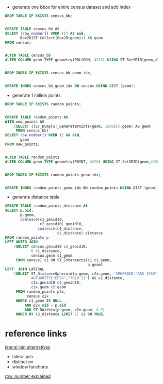 - generate one bbox for entire census dataset and add index

```sql
DROP TABLE IF EXISTS census_bb;


CREATE TABLE census_bb AS
SELECT (row_number() OVER ()) AS oid,
       Box2D(ST_Collect(Box2D(geom))) AS geom
FROM census;


ALTER TABLE census_bb
ALTER COLUMN geom TYPE geometry(POLYGON, 4326) USING ST_SetSRID(geom,4326);


DROP INDEX IF EXISTS census_bb_geom_idx;


CREATE INDEX census_bb_geom_idx ON census USING GIST (geom);
```

- generate 1 million points

```sql
DROP TABLE IF EXISTS random_points;


CREATE TABLE random_points AS
WITH new_points AS
    (SELECT ((ST_Dump(ST_GeneratePoints(geom, 1000))).geom) AS geom
     FROM census_bb)
SELECT row_number() OVER () AS oid,
       geom
FROM new_points;


ALTER TABLE random_points
ALTER COLUMN geom TYPE geometry(POINT, 4326) USING ST_SetSRID(geom,4326);


DROP INDEX IF EXISTS random_points_geom_idx;


CREATE INDEX random_points_geom_idx ON random_points USING GIST (geom);
```

- generate distance table

```sql
CREATE TABLE random_points_distance AS
SELECT p.oid,
       p.geom,
       coalesce(c1_geoid10,
                c2_geoid10) geoid10,
               coalesce(c1_distance,
                        c2_distance) distance
FROM random_points p
LEFT OUTER JOIN
    (SELECT census.geoid10 c1_geoid10,
            0 c1_distance,
            census.geom c1_geom
     FROM census) c1 ON ST_Intersects(c1.c1_geom,
                                      p.geom)
LEFT  JOIN LATERAL
    (SELECT ST_DistanceSpheroid(p.geom, c2x.geom, 'SPHEROID["GRS 1980",6378137,298.257222101,
            AUTHORITY["EPSG","7019"]]') AS c2_distance,
            c2x.geoid10 c2_geoid10,
            c2x.geom c2_geom
     FROM random_points p2x,
          census c2x
     WHERE c1_geom IS NULL
         AND p2x.oid = p.oid
         AND ST_DWithin(p.geom, c2x.geom, 0.5)
     ORDER BY c2_distance LIMIT 1) c2 ON TRUE;
```

# reference links

[lateral join alternatives](http://illuminatedcomputing.com/posts/2015/02/lateral_join_alternatives/)

- lateral join
- distinct on
- window functions

[row_number explained](http://www.postgresqltutorial.com/postgresql-row_number/)
